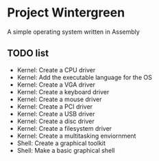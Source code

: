 # Project Wintergreen
A simple operating system written in Assembly
## TODO list
- Kernel: Create a CPU driver
- Kernel: Add the executable language for the OS
- Kernel: Create a VGA driver
- Kernel: Create a keyboard driver
- Kernel: Create a mouse driver
- Kernel: Create a PCI driver
- Kernel: Create a USB driver
- Kernel: Create a disc driver
- Kernel: Create a filesystem driver
- Kernel: Create a multitasking enviornment
- Shell: Create a graphical toolkit
- Shell: Make a basic graphical shell
